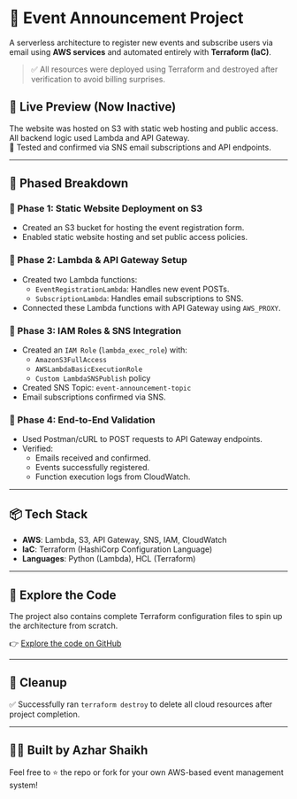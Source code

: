# 🚀 Event Announcement Project

A serverless architecture to register new events and subscribe users via email using **AWS services** and automated entirely with **Terraform (IaC)**.

> ✅ All resources were deployed using Terraform and destroyed after verification to avoid billing surprises.

## 🔗 Live Preview (Now Inactive)
The website was hosted on S3 with static web hosting and public access. All backend logic used Lambda and API Gateway.  
🧪 Tested and confirmed via SNS email subscriptions and API endpoints.

---

## 🧩 Phased Breakdown

### 📌 Phase 1: Static Website Deployment on S3
- Created an S3 bucket for hosting the event registration form.
- Enabled static website hosting and set public access policies.

### 📌 Phase 2: Lambda & API Gateway Setup
- Created two Lambda functions:
  - `EventRegistrationLambda`: Handles new event POSTs.
  - `SubscriptionLambda`: Handles email subscriptions to SNS.
- Connected these Lambda functions with API Gateway using `AWS_PROXY`.

### 📌 Phase 3: IAM Roles & SNS Integration
- Created an `IAM Role` (`lambda_exec_role`) with:
  - `AmazonS3FullAccess`
  - `AWSLambdaBasicExecutionRole`
  - `Custom LambdaSNSPublish` policy
- Created SNS Topic: `event-announcement-topic`
- Email subscriptions confirmed via SNS.

### 📌 Phase 4: End-to-End Validation
- Used Postman/cURL to POST requests to API Gateway endpoints.
- Verified:
  - Emails received and confirmed.
  - Events successfully registered.
  - Function execution logs from CloudWatch.

---

## 📦 Tech Stack

- **AWS**: Lambda, S3, API Gateway, SNS, IAM, CloudWatch
- **IaC**: Terraform (HashiCorp Configuration Language)
- **Languages**: Python (Lambda), HCL (Terraform)

---

## 📁 Explore the Code

The project also contains complete Terraform configuration files to spin up the architecture from scratch.

👉 [Explore the code on GitHub](https://github.com/Azharshaikh11/event-announcement-project)

---

## 🧹 Cleanup

✅ Successfully ran `terraform destroy` to delete all cloud resources after project completion.

---

## 👨‍💻 Built by Azhar Shaikh

Feel free to ⭐ the repo or fork for your own AWS-based event management system!
